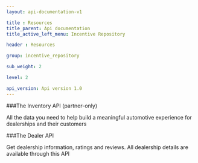 ```yaml
---
layout: api-documentation-v1

title : Resources
title_parent: Api documentation
title_active_left_menu: Incentive Repository

header : Resources

group: incentive_repository

sub_weight: 2

level: 2

api_version: Api version 1.0
---
```



###The Inventory API (partner-only)

All the data you need to help build a meaningful automotive experience for dealerships and their customers

###The Dealer API

Get dealership information, ratings and reviews. All dealership details are available through this API